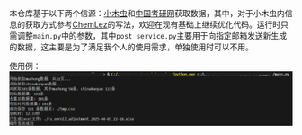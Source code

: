 本仓库基于以下两个信源：[小木虫](https://muchong.com/bbs/kaoyan.php?action=adjust&type=1&page=1)和[中国考研网](https://www.chinakaoyan.com/tiaoji/schoollist/pagenum/1.shtml)获取数据，其中，对于小木虫内信息的获取方式参考[ChemLez](https://github.com/ChemLez/xmcTiaoJiInformation_Pachong)的写法，欢迎在现有基础上继续优化代码。运行时只需调整`main.py`中的参数，其中`post_service.py`主要用于向指定邮箱发送新生成的数据，这主要是为了满足我个人的使用需求，单独使用时可以不用。

使用例：
![示例图片](example.png)
